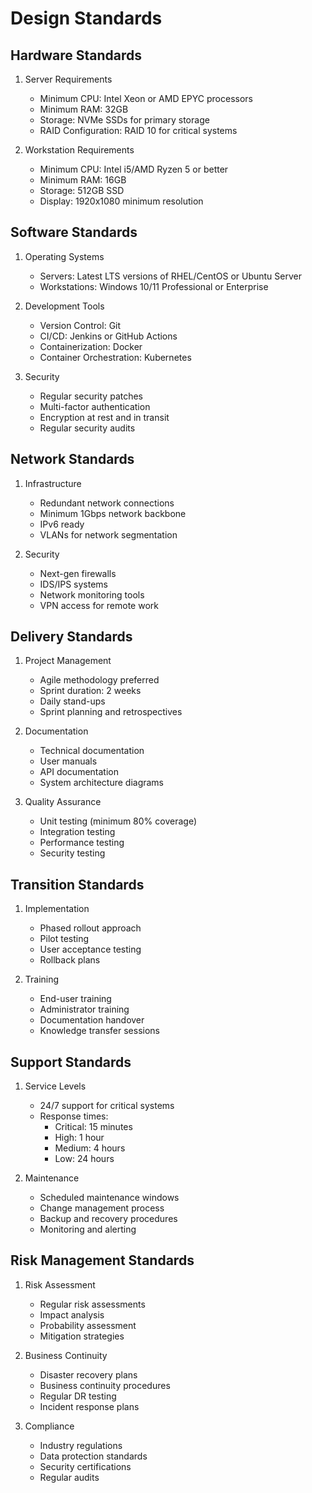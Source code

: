 # Design Standards

## Hardware Standards
1. Server Requirements
   - Minimum CPU: Intel Xeon or AMD EPYC processors
   - Minimum RAM: 32GB
   - Storage: NVMe SSDs for primary storage
   - RAID Configuration: RAID 10 for critical systems

2. Workstation Requirements
   - Minimum CPU: Intel i5/AMD Ryzen 5 or better
   - Minimum RAM: 16GB
   - Storage: 512GB SSD
   - Display: 1920x1080 minimum resolution

## Software Standards
1. Operating Systems
   - Servers: Latest LTS versions of RHEL/CentOS or Ubuntu Server
   - Workstations: Windows 10/11 Professional or Enterprise
   
2. Development Tools
   - Version Control: Git
   - CI/CD: Jenkins or GitHub Actions
   - Containerization: Docker
   - Container Orchestration: Kubernetes

3. Security
   - Regular security patches
   - Multi-factor authentication
   - Encryption at rest and in transit
   - Regular security audits

## Network Standards
1. Infrastructure
   - Redundant network connections
   - Minimum 1Gbps network backbone
   - IPv6 ready
   - VLANs for network segmentation

2. Security
   - Next-gen firewalls
   - IDS/IPS systems
   - Network monitoring tools
   - VPN access for remote work

## Delivery Standards
1. Project Management
   - Agile methodology preferred
   - Sprint duration: 2 weeks
   - Daily stand-ups
   - Sprint planning and retrospectives

2. Documentation
   - Technical documentation
   - User manuals
   - API documentation
   - System architecture diagrams

3. Quality Assurance
   - Unit testing (minimum 80% coverage)
   - Integration testing
   - Performance testing
   - Security testing

## Transition Standards
1. Implementation
   - Phased rollout approach
   - Pilot testing
   - User acceptance testing
   - Rollback plans

2. Training
   - End-user training
   - Administrator training
   - Documentation handover
   - Knowledge transfer sessions

## Support Standards
1. Service Levels
   - 24/7 support for critical systems
   - Response times:
     - Critical: 15 minutes
     - High: 1 hour
     - Medium: 4 hours
     - Low: 24 hours

2. Maintenance
   - Scheduled maintenance windows
   - Change management process
   - Backup and recovery procedures
   - Monitoring and alerting

## Risk Management Standards
1. Risk Assessment
   - Regular risk assessments
   - Impact analysis
   - Probability assessment
   - Mitigation strategies

2. Business Continuity
   - Disaster recovery plans
   - Business continuity procedures
   - Regular DR testing
   - Incident response plans

3. Compliance
   - Industry regulations
   - Data protection standards
   - Security certifications
   - Regular audits 